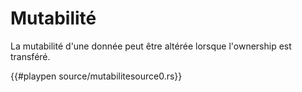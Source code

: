 # Mutabilité

La mutabilité d'une donnée peut être altérée lorsque l'ownership est transféré.

{{#playpen source/mutabilitesource0.rs}}
